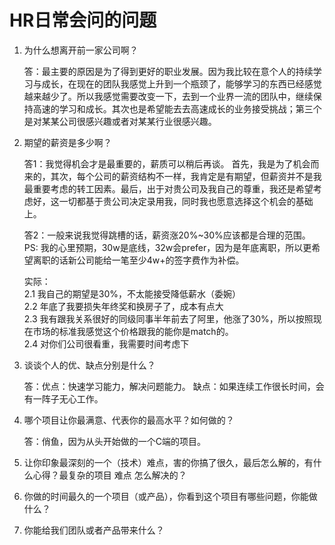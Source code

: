 # HR日常会问的问题
1. 为什么想离开前一家公司啊？    

    答：最主要的原因是为了得到更好的职业发展。因为我比较在意个人的持续学习与成长，在现在的团队我感觉上升到一个瓶颈了，能够学习的东西已经感觉越来越少了。所以我感觉需要改变一下，去到一个业界一流的团队中，继续保持高速的学习和成长。其次也是希望能去去高速成长的业务接受挑战；第三个是对某某公司很感兴趣或者对某某行业很感兴趣。

2. 期望的薪资是多少啊？  

    答1：我觉得机会才是最重要的，薪质可以稍后再谈。
    首先，我是为了机会而来的，其次，每个公司的薪资结构不一样，我肯定是有期望，但薪资并不是我最重要考虑的转工因素。最后，出于对贵公司及我自己的尊重，我还是希望考虑好，这一切都基于贵公司决定录用我，同时我也愿意选择这个机会的基础上。  
    
    答2：一般来说我觉得跳槽的话，薪资涨20%~30%应该都是合理的范围。   
    PS: 我的心里预期，30w是底线，32w会prefer，因为是年底离职，所以更希望离职的话新公司能给一笔至少4w+的签字费作为补偿。  

    实际：  
    2.1 我自己的期望是30%，不太能接受降低薪水（委婉）  
    2.2 年底了我要损失年终奖和换房子了，成本有点大  
    2.3 我有跟我关系很好的同级同事半年前去了阿里，他涨了30%，所以按照现在市场的标准我感觉这个价格跟我的能你是match的。  
    2.4 对你们公司很看重，我需要时间考虑下  

3. 谈谈个人的优、缺点分别是什么？

    答：优点：快速学习能力，解决问题能力。 缺点：如果连续工作很长时间，会有一阵子无心工作。

4. 哪个项目让你最满意、代表你的最高水平？如何做的？

    答：俏鱼，因为从头开始做的一个C端的项目。

5. 让你印象最深刻的一个（技术）难点，害的你搞了很久，最后怎么解的，有什么心得？最复杂的项目 难点 怎么解决的？

6. 你做的时间最久的一个项目（或产品），你看到这个项目有哪些问题，你能做什么？

7. 你能给我们团队或者产品带来什么？
